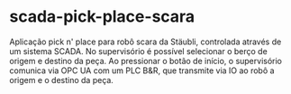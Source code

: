 # scada-pick-place-scara
Aplicação pick n' place para robô scara da Stäubli, controlada através de um sistema SCADA. No supervisório é possível selecionar o berço de origem e destino da peça. Ao pressionar o botão de início, o supervisório comunica via OPC UA com um PLC B&amp;R, que transmite via IO ao robô a origem e o destino da peça.
